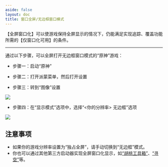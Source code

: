 ```yaml
---
aside: false
layout: doc
title: 窗口全屏/无边框窗口模式
---
```


[文：【窗口全屏/无边框窗口模式】启动游戏]: # 'https://support.qq.com/products/321980/faqs/97887'

【全屏窗口化】可以使游戏保持全屏显示的情况下，仍能满足实现追踪、覆盖功能所需的【仅窗口化可用】的条件。

---

通过以下步骤，可以全屏打开无边框窗口模式的“原神”游戏：

- 步骤一：启动“原神”

- 步骤二：打开派蒙菜单，然后打开设置

- 步骤三：转到“图像”设置

![](/imgs/_zh/manual/fullscreen-windowed/6.png)

- 步骤四：在“显示模式”选项中，选择“<你的分辨率> 无边框”选项

![](/imgs/_zh/manual/fullscreen-windowed/7.png)

## 注意事项

- 如果你的游戏分辨率设置为“独占全屏”，请手动切换到“无边框”模式。
- 你也可以通过其他第三方启动器实现全屏窗口化显示，如[“胡桃工具箱”](https://hut.ao/)、[“寻空”](https://xunkong.cc/)等。
